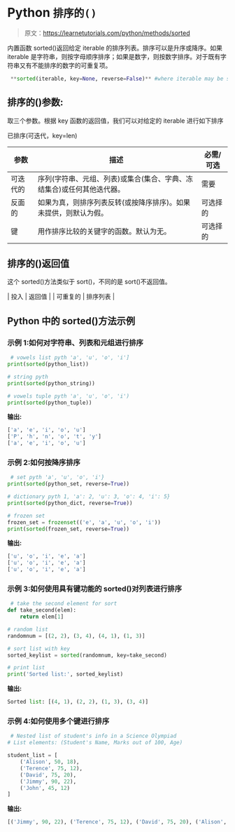 # Python `排序的()`

> 原文：<https://learnetutorials.com/python/methods/sorted>

内置函数 sorted()返回给定 iterable 的排序列表。排序可以是升序或降序。如果 iterable 是字符串，则按字母顺序排序；如果是数字，则按数字排序。对于既有字符串又有不能排序的数字的可重复项。

```py
 **sorted(iterable, key=None, reverse=False)** #where iterable may be string, tuple, list,set, dictionary frozen set) 

```

## 排序的()参数:

取三个参数。根据 key 函数的返回值，我们可以对给定的 iterable 进行如下排序

已排序(可迭代，key=len)

| 参数 | 描述 | 必需/可选 |
| --- | --- | --- |
| 可迭代的 | 序列(字符串、元组、列表)或集合(集合、字典、冻结集合)或任何其他迭代器。 | 需要 |
| 反面的 | 如果为真，则排序列表反转(或按降序排序)。如果未提供，则默认为假。 | 可选择的 |
| 键 | 用作排序比较的关键字的函数。默认为无。 | 可选择的 |

## 排序的()返回值

这个 sorted()方法类似于 sort()，不同的是 sort()不返回值。

| 投入 | 返回值 |
| 可重复的 | 排序列表 |

## Python 中的 sorted()方法示例

### 示例 1:如何对字符串、列表和元组进行排序

```py
 # vowels list pyth 'a', 'u', 'o', 'i']
print(sorted(python_list))

# string pyth
print(sorted(python_string))

# vowels tuple pyth 'a', 'u', 'o', 'i')
print(sorted(python_tuple)) 

```

**输出:**

```py
['a', 'e', 'i', 'o', 'u']
['P', 'h', 'n', 'o', 't', 'y']
['a', 'e', 'i', 'o', 'u']
```

### 示例 2:如何按降序排序

```py
 # set pyth 'a', 'u', 'o', 'i'}
print(sorted(python_set, reverse=True))

# dictionary pyth 1, 'a': 2, 'u': 3, 'o': 4, 'i': 5}
print(sorted(python_dict, reverse=True))

# frozen set
frozen_set = frozenset(('e', 'a', 'u', 'o', 'i'))
print(sorted(frozen_set, reverse=True)) 

```

**输出:**

```py
['u', 'o', 'i', 'e', 'a']
['u', 'o', 'i', 'e', 'a']
['u', 'o', 'i', 'e', 'a'] 
```

### 示例 3:如何使用具有键功能的 sorted()对列表进行排序

```py
 # take the second element for sort
def take_second(elem):
    return elem[1]

# random list
randomnum = [(2, 2), (3, 4), (4, 1), (1, 3)]

# sort list with key
sorted_keylist = sorted(randomnum, key=take_second)

# print list
print('Sorted list:', sorted_keylist) 

```

**输出:**

```py
Sorted list: [(4, 1), (2, 2), (1, 3), (3, 4)] 
```

### 示例 4:如何使用多个键进行排序

```py
 # Nested list of student's info in a Science Olympiad
# List elements: (Student's Name, Marks out of 100, Age)

student_list = [
    ('Alison', 50, 18),
    ('Terence', 75, 12),
    ('David', 75, 20),
    ('Jimmy', 90, 22),
    ('John', 45, 12)
] 

```

**输出:**

```py
[('Jimmy', 90, 22), ('Terence', 75, 12), ('David', 75, 20), ('Alison', 50, 18), ('John', 45, 12)] 
```